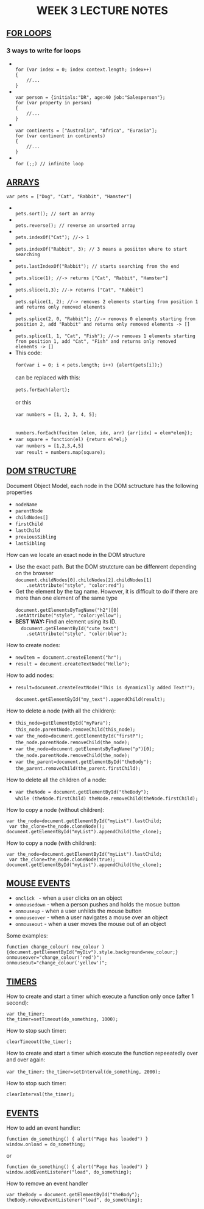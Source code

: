 <h1><center>WEEK 3 LECTURE NOTES</center></h1>


<h2><u>FOR LOOPS</u></h2>
<h3>3 ways to write for loops</h3>
<ul>
<li><code>
for (var index = 0; index context.length; index++)
{
	//...
}
</code></li>
<li><code>
var person = {initials:"DR", age:40 job:"Salesperson"};
for (var property in person)
{
	//...
}
</code></li>
<li><code>
var continents = ["Australia", "Africa", "Eurasia"];
for (var continent in continents)
{
	//...
}
</code></li>
<li><code>
for (;;) // infinite loop
</code></li>
</ul>


<h2><u>ARRAYS</u></h2>
<code>var pets = ["Dog", "Cat", "Rabbit", "Hamster"]</code>
<ul>
<li><code>
pets.sort(); // sort an array
</code></li>

<li><code>
pets.reverse(); // reverse an unsorted array
</code></li>

<li><code>
pets.indexOf("Cat"); //-> 1
</code></li>

<li><code>
pets.indexOf("Rabbit", 3); // 3 means a posiiton where to start searching 
</code></li>

<li><code>
pets.lastIndexOf("Rabbit"); // starts searching from the end
</code></li>

<li><code>
pets.slice(1); //-> returns ["Cat", "Rabbit", "Hamster"]
</code></li>

<li><code>
pets.slice(1,3); //-> returns ["Cat", "Rabbit"]
</code></li>

<li><code>
pets.splice(1, 2); //-> removes 2 elements starting from position 1 and returns only removed elements
</code></li>

<li><code>
pets.splice(2, 0, "Rabbit"); //-> removes 0 elements starting from position 2, add "Rabbit" and returns only removed elements -> []
</code></li>

<li><code>
pets.splice(1, 1, "Cat", "Fish"); //-> removes 1 elements starting from position 1, add "Cat", "Fish" and returns only removed elements -> []
</code></li>

<li>This code: <br>
<code>
for(var i = 0; i < pets.length; i++) {alert(pets[i]);}
</code><br>
can be replaced with this:<br>
<code>
pets.forEach(alert);
</code><br>
or this<br>
<code>
var numbers = [1, 2, 3, 4, 5];
</code><br>
<code>
numbers.forEach(fuciton (elem, idx, arr) {arr[idx] = elem*elem});
</code>
</li>

<li>
<code>var square = function(el) {return el*el;}</code><br>
<code>var numbers = [1,2,3,4,5]</code><br>
<code>var result = numbers.map(square);</code>
</li>
</ul>


<h2><u>DOM STRUCTURE</u></h2>
<p>Document Object Model, each node in the DOM sctructure has the following properties</p>

<ul>
<li><code>nodeName</code></li>
<li><code>parentNode</code></li>
<li><code>childNodes[]</code></li>
<li><code>firstChild</code></li>
<li><code>lastChild</code></li>
<li><code>previousSibling</code></li>
<li><code>lastSibling</code></li>
</ul>

<p>How can we locate an exact node in the DOM structure</p>
<ul>
<li>
Use the exact path. But the DOM strutcture can be diffenrent depending on the browser <br>
<code>document.childNodes[0].childNodes[2].childNodes[1]
    .setAttribute("style", "color:red");</code>
</li>
<li>Get the element by the tag name. However, it is difficult to do if there are more than one element of the same type<br>
<code>
document.getElementsByTagName("h2")[0]
.setAttribute("style", "color:yellow");
</code>
</li>
<li><b>BEST WAY: </b>Find an element using its ID.<br>
<code>  document.getElementById("cute_text")
    .setAttribute("style", "color:blue");</code></li>
</ul>

<p>How to create nodes:</p>
<ul>
<li><code>newItem = document.createElement("hr");</code></li>
<li><code>result = document.createTextNode("Hello");</code></li>
</ul>
<p>How to add nodes:</p>
<ul>
<li><code>result=document.createTextNode("This is dynamically added Text!");</code><br><code>
document.getElementById("my_text").appendChild(result);</code></li>
</ul>

<p>How to delete a node (with all the children):</p>
<ul>
<li>
<code>this_node=getElementById("myPara");</code><br>
<code>this_node.parentNode.removeChild(this_node);</code><br>
</li>

<li>
<code>var the_node=document.getElementById("firstP");</code><br>
<code>the_node.parentNode.removeChild(the_node);</code><br>
</li>

<li>
<code>var the_node=document.getElementsByTagName("p")[0];</code><br>
<code>the_node.parentNode.removeChild(the_node);</code><br>
</li>

<li>
<code>var the_parent=document.getElementById("theBody");</code><br>
<code>the_parent.removeChild(the_parent.firstChild);</code><br>
</li>
</ul>
<p>How to delete all the children of a node:</p>
<ul>
<li>
<code>var theNode = document.getElementById("theBody");</code><br>
<code>while (theNode.firstChild) theNode.removeChild(theNode.firstChild);</code><br>
</li>
</ul>

<p>How to copy a node (without children):</p>
<code>var the_node=document.getElementById("myList").lastChild;</code><br>
<code> var the_clone=the_node.cloneNode();</code><br>
<code>document.getElementById("myList").appendChild(the_clone);</code><br>

<p>How to copy a node (with children):</p>
<code>var the_node=document.getElementById("myList").lastChild;</code><br>
<code> var the_clone=the_node.cloneNode(true);</code><br>
<code>document.getElementById("myList").appendChild(the_clone);</code><br>

<h2><u>MOUSE EVENTS</u></h2>
<ul>
<li><code>onclick </code> - when a user clicks on an object</li>
<li><code>onmousedown</code> - when a person pushes and holds the mosue button </li>
<li><code>onmouseup</code> - when a user unhilds the mouse  button</li>
<li><code>onmouseover</code> - when a user navigates a mouse over an object</li>

<li><code>onmouseout</code> - when a user moves the mouse out of an object</li>
</ul>

<p>Some examples:</p>
<code>function change_colour( new_colour ) {document.getElementById("myDiv").style.background=new_colour;}
onmouseover="change_colour('red')";
onmouseout="change_colour('yellow')";
</code>

<h2><u>TIMERS</u></h2>
<p>How to create and start a timer which execute a function only once (after 1 second):</p>
<code>var the_timer;</code><br>
<code>the_timer=setTimeout(do_something, 1000);</code><br>


<p>How to stop such timer:</p>
<code>clearTimeout(the_timer);</code>

<p>How to create and start a timer which execute the function repeeatedly over and over again:</p>
<code>var the_timer;</code>
<code>the_timer=setInterval(do_something, 2000);</code>

<p>How to stop such timer:</p>
<code>clearInterval(the_timer);</code>


<h2><u>EVENTS</u></h2>
<p>How to add an event handler:</p>
<code>function do_something() { alert("Page has loaded") }</code><br>
<code>window.onload = do_something;</code>

<p>or</p>
<code>function do_something() { alert("Page has loaded") }</code><br>
<code>window.addEventListener("load", do_something);</code>

<p>How to remove an event handler</p>
<code>var theBody = document.getElementById("theBody");</code><br>
<code>theBody.removeEventListener("load", do_something);</code>
